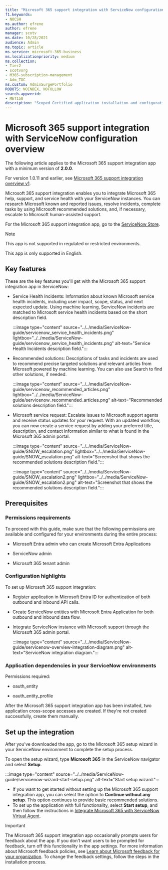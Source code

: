 ```yaml
---
title: "Microsoft 365 support integration with ServiceNow configuration overview"
f1.keywords:
- NOCSH
ms.author: efrene
author: efrene
manager: scotv
ms.date: 10/28/2021
audience: Admin
ms.topic: article
ms.service: microsoft-365-business
ms.localizationpriority: medium
ms.collection:
- Tier2
- scotvorg
- M365-subscription-management
- Adm_TOC
ms.custom: AdminSurgePortfolio
ROBOTS: NOINDEX, NOFOLLOW
search.appverid:
- MET150
description: "Scoped Certified application installation and configuration guide for ServiceNow."
---
```


# Microsoft 365 support integration with ServiceNow configuration overview

The following article applies to the Microsoft 365 support integration app with a minimum version of **2.0.0**.

For version 1.0.11 and earlier, see [Microsoft 365 support integration overview v1](../manage/servicenow-overview-v1.md).

Microsoft 365 support integration enables you to integrate Microsoft 365 help, support, and service health with your ServiceNow instances. You can research Microsoft known and reported issues, resolve incidents, complete tasks by using Microsoft recommended solutions, and, if necessary, escalate to Microsoft human-assisted support.

For the Microsoft 365 support integration app, go to the [ServiceNow Store](https://store.servicenow.com/sn_appstore_store.do#!/store/application/6d05c93f1b7784507ddd4227cc4bcb9f).

> [!NOTE]
> This app is not supported in regulated or restricted environments.
>
> This app is only supported in English.

## Key features

These are the key features you'll get with the Microsoft 365 support integration app in ServiceNow:

- Service Health Incidents: Information about known Microsoft service health incidents, including user impact, scope, status, and next expected update. Using machine learning, ServiceNow incidents are matched to Microsoft service health incidents based on the short description field.

    :::image type="content" source="../../media/ServiceNow-guide/servicenow_service_health_incidents.png" lightbox="../../media/ServiceNow-guide/servicenow_service_health_incidents.png" alt-text="Service Health Incidents description field.":::

- Recommended solutions: Descriptions of tasks and incidents are used to recommend precise targeted solutions and relevant articles from Microsoft powered by machine learning. You can also use Search to find other solutions, if needed.

    :::image type="content" source="../../media/ServiceNow-guide/servicenow_recommended_articles.png" lightbox="../../media/ServiceNow-guide/servicenow_recommended_articles.png" alt-text="Recommended solutions description field.":::

- Microsoft service request: Escalate issues to Microsoft support agents and receive status updates for your request. With an updated workflow, you can now create a service request by adding your preferred title, description, and contact information similar to what is found in the Microsoft 365 admin portal.

    :::image type="content" source="../../media/ServiceNow-guide/SNOW_escalation.png" lightbox="../../media/ServiceNow-guide/SNOW_escalation.png" alt-text="Screenshot that shows the recommended solutions description field.":::

    :::image type="content" source="../../media/ServiceNow-guide/SNOW_escalation2.png" lightbox="../../media/ServiceNow-guide/SNOW_escalation2.png" alt-text="Screenshot that shows the recommended solutions description field.":::

## Prerequisites

### Permissions requirements

To proceed with this guide, make sure that the following permissions are available and configured for your environments during the entire process:

- Microsoft Entra admin who can create Microsoft Entra Applications

- ServiceNow admin

- Microsoft 365 tenant admin

### Configuration highlights

To set up Microsoft 365 support integration:

- Register application in Microsoft Entra ID for authentication of both outbound and inbound API calls.

- Create ServiceNow entities with Microsoft Entra Application for both outbound and inbound data flow.

- Integrate ServiceNow instance with Microsoft support through the Microsoft 365 admin portal.

    :::image type="content" source="../../media/ServiceNow-guide/servicenow-overview-integration-diagram.png" alt-text="ServiceNow integration diagram.":::

### Application dependencies in your ServiceNow environments

Permissions required:

- oauth\_entity

- oauth\_entity\_profile

After the Microsoft 365 support integration app has been installed, two application cross-scope accesses are created. If they're not created successfully, create them manually.

## Set up the integration

After you've downloaded the app, go to the Microsoft 365 setup wizard in your ServiceNow environment to complete the setup process.

To open the setup wizard, type **Microsoft 365** in the ServiceNow navigator and select **Setup**.

:::image type="content" source="../../media/ServiceNow-guide/servicenow-wizard-start-setup.png" alt-text="Start setup wizard.":::

- If you want to get started without setting up the Microsoft 365 support integration app, you can select the option to **Continue without any setup**. This option continues to provide basic recommended solutions.
- To set up the application with full functionality, select **Start setup**, and then follow the instructions in [Integrate Microsoft 365 with ServiceNow Virtual Agent](../manage/servicenow-virtual-agent-integration.md).

> [!IMPORTANT]
> The Microsoft 365 support integration app occasionally prompts users for feedback about the app. If you don’t want users to be prompted for feedback, turn off this functionality in the app settings. For more information about Microsoft feedback policies, see [Learn about Microsoft feedback for your organization](../misc/feedback-user-control.md). To change the feedback settings, follow the steps in the installation process.
